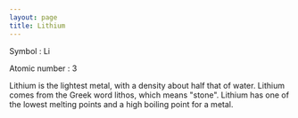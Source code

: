 ```yaml
---
layout: page
title: Lithium
---
```


Symbol : Li

Atomic number : 3

Lithium is the lightest metal, with a density about half that of water. Lithium comes from the Greek word lithos, which means "stone". Lithium has one of the lowest melting points and a high boiling point for a metal.
